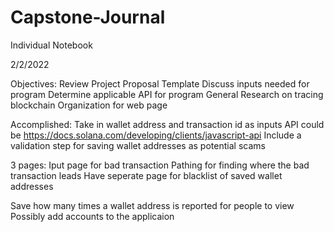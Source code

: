 # Capstone-Journal
Individual Notebook

2/2/2022

Objectives:
  Review Project Proposal Template
  Discuss inputs needed for program
  Determine applicable API for program
  General Research on tracing blockchain
  Organization for web page
  
Accomplished:
  Take in wallet address and transaction id as inputs
  API could be https://docs.solana.com/developing/clients/javascript-api
  Include a validation step for saving wallet addresses as potential scams
  
  3 pages:
    Iput page for bad transaction
    Pathing for finding where the bad transaction leads
    Have seperate page for blacklist of saved wallet addresses
 
  Save how many times a wallet address is reported for people to view
  Possibly add accounts to the applicaion
